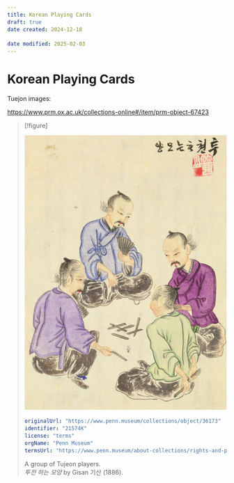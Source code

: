 ```yaml
---
title: Korean Playing Cards
draft: true
date created: 2024-12-18

date modified: 2025-02-03
---
```

# Korean Playing Cards

Tuejon images:

https://www.prm.ox.ac.uk/collections-online#/item/prm-object-67423

> [!figure]
> 
> ![](tujeon_players.jpg)
>
> ```yaml
> originalUrl: "https://www.penn.museum/collections/object/36173"
> identifier: "21574K"
> license: "terms"
> orgName: "Penn Museum"
> termsUrl: "https://www.penn.museum/about-collections/rights-and-permissions"
> ```
>
> A group of Tujeon players.<br/><cite lang="ko">투전 하는 모양</cite> by <span lang="ko-Latn" class="noun">Gisan</span> <span lang="ko" class="noun">기산</span> (1886).

